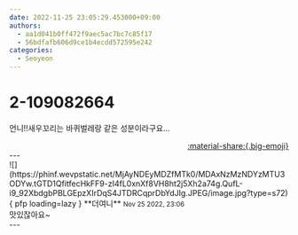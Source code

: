 ```yaml
---
date: 2022-11-25 23:05:29.453000+09:00
authors:
  - aa1d041b0ff472f9aec5ac7bc7c85f17
  - 56bdfafb606d9ce1b4ecdd572595e242
categories:
  - Seoyeon
---
```


# 2-109082664

<div class="post-container" markdown="1">
<div class="content-container md-sidebar__scrollwrap" markdown="1">

언니!!새우꼬리는 바퀴벌레랑 같은 성분이라구요…

</div>
</div>

<div style="text-align: right;" markdown="1">
<a href="https://weverse.io/fromis9/fanpost/2-109082664" style="text-align: right;">:material-share:{.big-emoji}</a>
</div>
---

<div class="comments-container md-sidebar__scrollwrap" markdown="1">
<div class="comment" markdown="1">
<div class='id-container' markdown="1">
![](https://phinf.wevpstatic.net/MjAyNDEyMDZfMTk0/MDAxNzMzNDYzMTU3ODYw.tGTD1QfitfecHkFF9-zI4fL0xnXf8VH8ht2j5Xh2a74g.QufL-i9_92XbdgbPBLGEpzXIrDqS4JTDRCqprDbYdJIg.JPEG/image.jpg?type=s72){ pfp loading=lazy }
**<span class="artist">더여니</span>** <small>Nov 25 2022, 23:06</small><br>
</div>
<div class='comment-body' markdown="1">
맛있잖아요~
</div>
</div>
</div>
---
